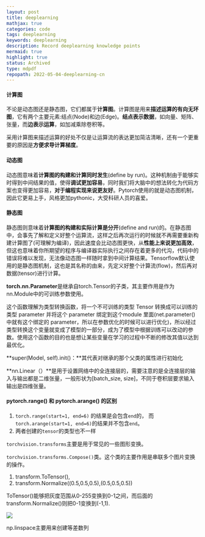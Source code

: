 ```yaml
---
layout: post
title: deeplearning
mathjax: true
categories: code
tags: deeplearning
keywords: deeplearning
description: Record deeplearning knowledge points
mermaid: true
highlight: true
status: Archived
type: mdpdf
repopath: 2022-05-04-deeplearning-cn
---
```


#### 计算图

不论是动态图还是静态图，它们都属于**计算图**。计算图是用来**描述运算的有向无环图**，它有两个主要元素:结点(Node)和边(Edge)。**结点表示数据**，如向量、矩阵、张量，而**边表示运算**，如加减乘除卷积等。

采用计算图来描述运算的好处不仅是让运算流的表达更加简洁清晰，还有一个更重要的原因是**方便求导计算梯度**。



#### 动态图

动态图意味着**计算图的构建和计算同时发生**(define by run)。这种机制由于能够实时得到中间结果的值，使得**调试更加容易**，同时我们将大脑中的想法转化为代码方案也变得更加容易，**对于编程实现来说更友好**。Pytorch使用的就是动态图机制，因此它更易上手，风格更加pythonic，大受科研人员的喜爱。



#### 静态图

静态图则意味着**计算图的构建和实际计算是分开**(define and run)的。在静态图中，会事先了解和定义好整个运算流，这样之后再次运行的时候就不再需要重新构建计算图了(可理解为编译)，因此速度会比动态图更快，从**性能上来说更加高效**，但这也意味着你所期望的程序与编译器实际执行之间存在着更多的代沟，代码中的错误将难以发现，无法像动态图一样随时拿到中间计算结果。Tensorflow默认使用的是静态图机制，这也是其名称的由来，先定义好整个计算流(flow)，然后再对数据(tensor)进行计算。



**torch.nn.Parameter**是继承自torch.Tensor的子类，其主要作用是作为nn.Module中的可训练参数使用。

这个函数理解为类型转换函数，将一个不可训练的类型 Tensor 转换成可以训练的类型 parameter 并将这个 parameter 绑定到这个module 里面(net.parameter() 中就有这个绑定的 parameter，所以在参数优化的时候可以进行优化)，所以经过类型转换这个变量就变成了模型的一部分，成为了模型中根据训练可以改动的参数。使用这个函数的目的也是想让某些变量在学习的过程中不断的修改其值以达到最优化。



 **super(Model, self).init()：**其代表对继承的那个父类的属性进行初始化

**nn.Linear（）**是用于设置网络中的全连接层的，需要注意的是全连接层的输入与输出都是二维张量，一般形状为[batch_size, size]，不同于卷积层要求输入输出是四维张量。

#### pytorch.range() 和 pytorch.arange() 的区别

1. `torch.range(start=1, end=6)` 的结果是会包含`end`的，
   而`torch.arange(start=1, end=6)`的结果并不包含`end`。
2. 两者创建的`tensor`的类型也不一样

`torchvision.transforms`主要是用于常见的一些图形变换。

`torchvision.transforms.Compose()`类。这个类的主要作用是串联多个图片变换的操作。

1. transform.ToTensor(),
2. transform.Normalize((0.5,0.5,0.5),(0.5,0.5,0.5))

ToTensor()能够把灰度范围从0-255变换到0-1之间，而后面的transform.Normalize()则把0-1变换到(-1,1).

<img src ="https://github.com/cscdxu/cscdxu.github.io/blob/master/_posts/2022-05-04-deeplearning/image-20210708195347209.png" />

np.linspace主要用来创建等差数列
